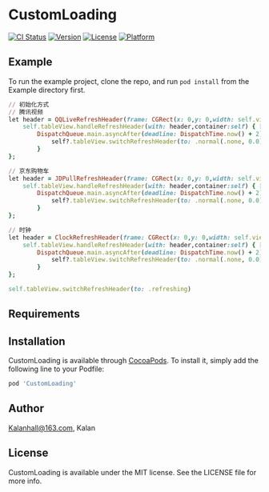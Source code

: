 # CustomLoading

[![CI Status](https://img.shields.io/travis/Kalanhall@163.com/CustomLoading.svg?style=flat)](https://travis-ci.org/Kalanhall@163.com/CustomLoading)
[![Version](https://img.shields.io/cocoapods/v/CustomLoading.svg?style=flat)](https://cocoapods.org/pods/CustomLoading)
[![License](https://img.shields.io/cocoapods/l/CustomLoading.svg?style=flat)](https://cocoapods.org/pods/CustomLoading)
[![Platform](https://img.shields.io/cocoapods/p/CustomLoading.svg?style=flat)](https://cocoapods.org/pods/CustomLoading)

## Example

To run the example project, clone the repo, and run `pod install` from the Example directory first.

```ruby
// 初始化方式
// 腾讯视频
let header = QQLiveRefreshHeader(frame: CGRect(x: 0,y: 0,width: self.view.bounds.width,height: 50))
    self.tableView.handleRefreshHeader(with: header,container:self) { [weak self] in
        DispatchQueue.main.asyncAfter(deadline: DispatchTime.now() + 2) {
            self?.tableView.switchRefreshHeader(to: .normal(.none, 0.0))
        }
};

// 京东购物车
let header = JDPullRefreshHeader(frame: CGRect(x: 0,y: 0,width: self.view.bounds.width,height: 60))
    self.tableView.handleRefreshHeader(with: header,container:self) { [weak self] in
        DispatchQueue.main.asyncAfter(deadline: DispatchTime.now() + 2) {
            self?.tableView.switchRefreshHeader(to: .normal(.none, 0.0))
        }
};

// 时钟
let header = ClockRefreshHeader(frame: CGRect(x: 0,y: 0,width: self.view.bounds.width,height: 50))
    self.tableView.handleRefreshHeader(with: header,container:self) { [weak self] in
        DispatchQueue.main.asyncAfter(deadline: DispatchTime.now() + 2) {
            self?.tableView.switchRefreshHeader(to: .normal(.none, 0.0))
        }
};

self.tableView.switchRefreshHeader(to: .refreshing)

```

## Requirements

## Installation

CustomLoading is available through [CocoaPods](https://cocoapods.org). To install
it, simply add the following line to your Podfile:

```ruby
pod 'CustomLoading'
```

## Author

Kalanhall@163.com, Kalan

## License

CustomLoading is available under the MIT license. See the LICENSE file for more info.
